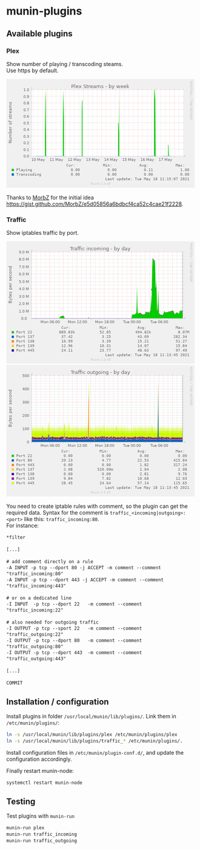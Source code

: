 # munin-plugins

## Available plugins

### Plex

Show number of playing / transcoding steams.  
Use https by default.

![plex](./docs/images/plex.png)

Thanks to [MorbZ](https://gist.github.com/MorbZ) for the initial idea <https://gist.github.com/MorbZ/e5d05856a6bdbcf4ca52c4cae21f2228>.

### Traffic

Show iptables traffic by port.

![traffic_incoming](./docs/images/traffic_incoming.png)
![traffic_outgoing](./docs/images/traffic_outgoing.png)

You need to create iptable rules with comment, so the plugin can get the required data. Syntax for the comment is `traffic_<incoming|outgoing>:<port>` like this: `traffic_incoming:80`.  
For instance:

```iptables
*filter

[...]

# add comment directly on a rule
-A INPUT -p tcp --dport 80 -j ACCEPT -m comment --comment "traffic_incoming:80"
-A INPUT -p tcp --dport 443 -j ACCEPT -m comment --comment "traffic_incoming:443"

# or on a dedicated line
-I INPUT  -p tcp --dport 22   -m comment --comment "traffic_incoming:22"

# also needed for outgoing traffic
-I OUTPUT -p tcp --sport 22   -m comment --comment "traffic_outgoing:22"
-I OUTPUT -p tcp --dport 80   -m comment --comment "traffic_outgoing:80"
-I OUTPUT -p tcp --dport 443  -m comment --comment "traffic_outgoing:443"

[...]

COMMIT
```

## Installation / configuration

Install plugins in folder `/usr/local/munin/lib/plugins/`. Link them in `/etc/munin/plugins/`:

```sh
ln -s /usr/local/munin/lib/plugins/plex /etc/munin/plugins/plex
ln -s /usr/local/munin/lib/plugins/traffic_* /etc/munin/plugins/.
```

Install configuration files in `/etc/munin/plugin-conf.d/`, and update the configuration accordingly.

Finally restart munin-node:

```sh
systemctl restart munin-node
```

## Testing

Test plugins with `munin-run`

```sh
munin-run plex
munin-run traffic_incoming
munin-run traffic_outgoing
```
